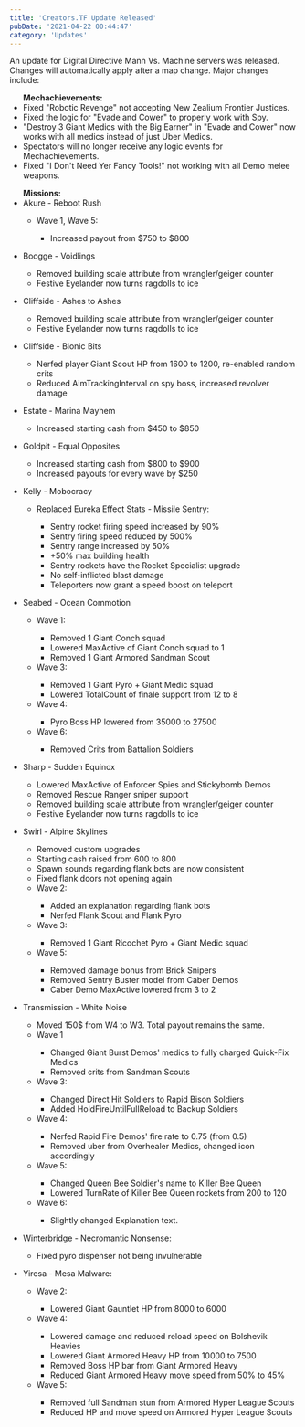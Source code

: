 ```yaml
---
title: 'Creators.TF Update Released'
pubDate: '2021-04-22 00:44:47'
category: 'Updates'
---
```


<p>An update for Digital Directive Mann Vs. Machine servers was released. Changes will automatically apply after a map change. Major changes include:</p>
<ul>
<b>Mechachievements:</b>
<li>Fixed "Robotic Revenge" not accepting New Zealium Frontier Justices.</li>
<li>Fixed the logic for "Evade and Cower" to properly work with Spy.</li>
<li>"Destroy 3 Giant Medics with the Big Earner" in "Evade and Cower" now works with all medics instead of just Uber Medics.</li>
<li>Spectators will no longer receive any logic events for Mechachievements.</li>
<li><span tooltip="This bug was a real pain in the ass to track down. In the contracts plugin, I added a brand new restriction type that restricts the contract to all weapons that are under one slot (e.g melee weapons). I originally used a bunch of if-statements for each slot, but that looked really ugly, so I used a for loop with two arrays and did my comparison that way. Turns out, that didn't work at all! After hours of crying after testing with one of our amazing Game Mods (TheSpookiestUser) and completing a full wave as Demoknight, we're now able to have this contract FINALLY fixed. Only 20 more to go... <br>-ZoNiCaL">Fixed "I Don't Need Yer Fancy Tools!" not working with all Demo melee weapons.</span></li>
</ul>
<ul>
<b>Missions:</b>
<li>Akure - Reboot Rush</li>
<ul>
<li>Wave 1, Wave 5:</li>
<ul>
<li>Increased payout from &#36;750 to &#36;800</li>
</ul>
</ul>
</ul>
<ul>
<li>Boogge - Voidlings&nbsp;</li>
<ul>
<li>Removed building scale attribute from wrangler/geiger counter</li>
<li>Festive Eyelander now turns ragdolls to ice</li>
</ul>
</ul>
<ul>
<li>Cliffside - Ashes to Ashes&nbsp;</li>
<ul>
<li>Removed building scale attribute from wrangler/geiger counter</li>
<li>Festive Eyelander now turns ragdolls to ice</li>
</ul>
</ul>
<ul>
<li>Cliffside - Bionic Bits</li>
<ul>
<li>Nerfed player Giant Scout HP from 1600 to 1200, re-enabled random crits</li>
<li>Reduced AimTrackingInterval on spy boss, increased revolver damage</li>
</ul>
</ul>
<ul>
<li>Estate - Marina Mayhem</li>
<ul>
<li>Increased starting cash from &#36;450 to &#36;850</li>
</ul>
</ul>
<ul>
<li>Goldpit - Equal Opposites</li>
<ul>
<li>Increased starting cash from &#36;800 to &#36;900</li>
<li>Increased payouts for every wave by &#36;250</li>
</ul>
</ul>
<ul>
<li>Kelly - Mobocracy</li>
<ul>
<li>Replaced Eureka Effect Stats - Missile Sentry:</li>
<ul>
<li>Sentry rocket firing speed increased by 90%</li>
<li>Sentry firing speed reduced by 500%</li>
<li>Sentry range increased by 50%</li>
<li>+50% max building health</li>
<li>Sentry rockets have the Rocket Specialist upgrade</li>
<li>No self-inflicted blast damage</li>
<li>Teleporters now grant a speed boost on teleport</li>
</ul>
</ul>
</ul>
<ul>
<li>Seabed - Ocean Commotion</li>
<ul>
<li>Wave 1:</li>
<ul>
<li>Removed 1 Giant Conch squad</li>
<li>Lowered MaxActive of Giant Conch squad to 1</li>
<li>Removed 1 Giant Armored Sandman Scout</li>
</ul>
<li>Wave 3:</li>
<ul>
<li>Removed 1 Giant Pyro + Giant Medic squad</li>
<li>Lowered TotalCount of finale support from 12 to 8</li>
</ul>
<li>Wave 4:</li>
<ul>
<li>Pyro Boss HP lowered from 35000 to 27500</li>
</ul>
<li>Wave 6:</li>
<ul>
<li>Removed Crits from Battalion Soldiers</li>
</ul>
</ul>
</ul>
<ul>
<li>Sharp - Sudden Equinox&nbsp;</li>
<ul>
<li>Lowered MaxActive of Enforcer Spies and Stickybomb Demos</li>
<li>Removed Rescue Ranger sniper support</li>
<li>Removed building scale attribute from wrangler/geiger counter</li>
<li>Festive Eyelander now turns ragdolls to ice</li>
</ul>
</ul>
<ul>
<li>Swirl - Alpine Skylines</li>
<ul>
<li>Removed custom upgrades</li>
<li>Starting cash raised from 600 to 800</li>
<li>Spawn sounds regarding flank bots are now consistent</li>
<li>Fixed flank doors not opening again</li>
<li>Wave 2:</li>
<ul>
<li>Added an explanation regarding flank bots</li>
<li>Nerfed Flank Scout and Flank Pyro</li>
</ul>
<li>Wave 3:</li>
<ul>
<li>Removed 1 Giant Ricochet Pyro + Giant Medic squad</li>
</ul>
<li>Wave 5:</li>
<ul>
<li>Removed damage bonus from Brick Snipers</li>
<li>Removed Sentry Buster model from Caber Demos</li>
<li>Caber Demo MaxActive lowered from 3 to 2</li>
</ul>
</ul>
</ul>
<ul>
<li>Transmission - White Noise</li>
<ul>
<li>Moved 150&#36; from W4 to W3. Total payout remains the same.</li>
<li>Wave 1</li>
<ul>
<li>Changed Giant Burst Demos' medics to fully charged Quick-Fix Medics</li>
<li>Removed crits from Sandman Scouts</li>
</ul>
<li>Wave 3:</li>
<ul>
<li>Changed Direct Hit Soldiers to Rapid Bison Soldiers</li>
<li>Added HoldFireUntilFullReload to Backup Soldiers</li>
</ul>
<li>Wave 4:</li>
<ul>
<li>Nerfed Rapid Fire Demos' fire rate to 0.75 (from 0.5)</li>
<li>Removed uber from Overhealer Medics, changed icon accordingly</li>
</ul>
<li>Wave 5:</li>
<ul>
<li>Changed Queen Bee Soldier's name to Killer Bee Queen</li>
<li>Lowered TurnRate of Killer Bee Queen rockets from 200 to 120</li>
</ul>
<li>Wave 6:</li>
<ul>
<li>Slightly changed Explanation text.</li>
</ul>
</ul>
</ul>
<ul>
<li>Winterbridge - Necromantic Nonsense:</li>
<ul>
<li>Fixed pyro dispenser not being invulnerable</li>
</ul>
</ul>
<ul>
<li>Yiresa - Mesa Malware:</li>
<ul>
<li>Wave 2:</li>
<ul>
<li>Lowered Giant Gauntlet HP from 8000 to 6000</li>
</ul>
<li>Wave 4:</li>
<ul>
<li>Lowered damage and reduced reload speed on Bolshevik Heavies</li>
<li>Lowered Giant Armored Heavy HP from 10000 to 7500</li>
<li>Removed Boss HP bar from Giant Armored Heavy&nbsp;</li>
<li>Reduced Giant Armored Heavy move speed from 50% to 45%</li>
</ul>
<li>Wave 5:</li>
<ul>
<li>Removed full Sandman stun from Armored Hyper League Scouts</li>
<li>Reduced HP and move speed on Armored Hyper League Scouts</li>
</ul>
</ul>
</ul>
